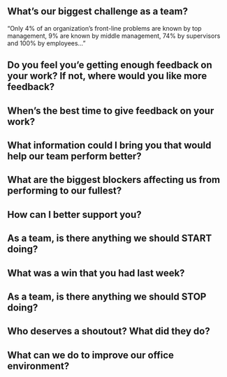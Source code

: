## What’s our biggest challenge as a team?

“Only 4% of an organization’s front-line problems are known by top management, 9% are known by middle management, 74% by supervisors and 100% by employees…”

## Do you feel you’e getting enough feedback on your work? If not, where would you like more feedback?

## When’s the best time to give feedback on your work?

## What information could I bring you that would help our team perform better?

## What are the biggest blockers affecting us from performing to our fullest?

## How can I better support you?

## As a team, is there anything we should START doing?

## What was a win that you had last week?

## As a team, is there anything we should STOP doing?

## Who deserves a shoutout? What did they do?

## What can we do to improve our office environment?
